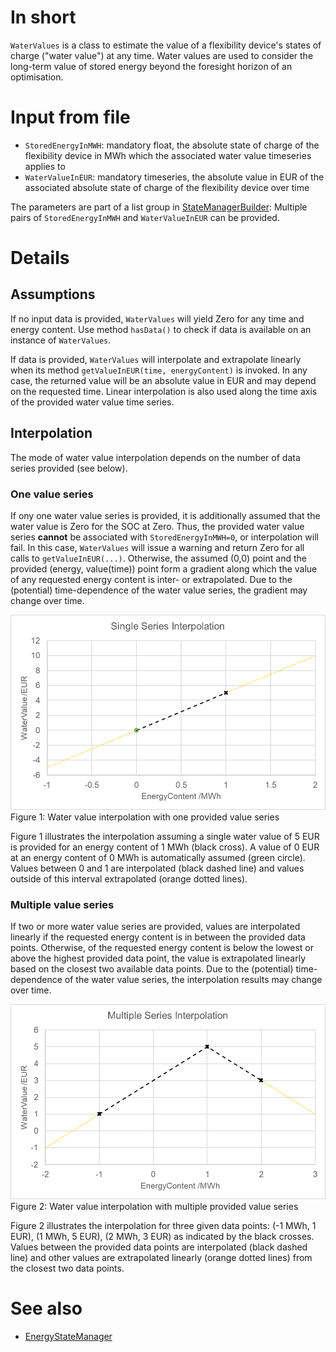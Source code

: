 # In short

`WaterValues` is a class to estimate the value of a flexibility device's states of charge ("water value") at any time.
Water values are used to consider the long-term value of stored energy beyond the foresight horizon of an optimisation.

# Input from file

* `StoredEnergyInMWH`: mandatory float, the absolute state of charge of the flexibility device in MWh which the associated water value timeseries applies to
* `WaterValueInEUR`: mandatory timeseries, the absolute value in EUR of the associated absolute state of charge of the flexibility device over time

The parameters are part of a list group in [StateManagerBuilder](./StateManagerBuilder): Multiple pairs of `StoredEnergyInMWH` and `WaterValueInEUR` can be provided.

# Details

## Assumptions

If no input data is provided, `WaterValues` will yield Zero for any time and energy content.
Use method `hasData()` to check if data is available on an instance of `WaterValues`.

If data is provided, `WaterValues` will interpolate and extrapolate linearly when its method `getValueInEUR(time, energyContent)` is invoked.
In any case, the returned value will be an absolute value in EUR and may depend on the requested time.
Linear interpolation is also used along the time axis of the provided water value time series.

## Interpolation

The mode of water value interpolation depends on the number of data series provided (see below).

### One value series

If ony one water value series is provided, it is additionally assumed that the water value is Zero for the SOC at Zero.
Thus, the provided water value series **cannot** be associated with `StoredEnergyInMWH=0`, or interpolation will fail.
In this case, `WaterValues` will issue a warning and return Zero for all calls to `getValueInEUR(...)`.
Otherwise, the assumed (0,0) point and the provided (energy, value(time)) point form a gradient along which the value of any requested energy content is inter- or extrapolated.
Due to the (potential) time-dependence of the water value series, the gradient may change over time.

![Water value interpolation with one provided value series](../../uploads/WaterValues_One.png)
Figure 1: Water value interpolation with one provided value series

Figure 1 illustrates the interpolation assuming a single water value of 5 EUR is provided for an energy content of 1 MWh (black cross).
A value of 0 EUR at an energy content of 0 MWh is automatically assumed (green circle).
Values between 0 and 1 are interpolated (black dashed line) and values outside of this interval extrapolated (orange dotted lines).

### Multiple value series

If two or more water value series are provided, values are interpolated linearly if the requested energy content is in between the provided data points.
Otherwise, of the requested energy content is below the lowest or above the highest provided data point, the value is extrapolated linearly based on the closest two available data points.
Due to the (potential) time-dependence of the water value series, the interpolation results may change over time.

![Water value interpolation with multiple provided value series](../../uploads/WaterValues_Multiple.png)
Figure 2: Water value interpolation with multiple provided value series

Figure 2 illustrates the interpolation for three given data points: (-1 MWh, 1 EUR), (1 MWh, 5 EUR), (2 MWh, 3 EUR) as indicated by the black crosses.
Values between the provided data points are interpolated (black dashed line) and other values are extrapolated linearly (orange dotted lines) from the closest two data points.

# See also

* [EnergyStateManager](./EnergyStateManager)